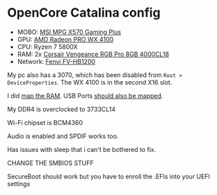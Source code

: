 # OpenCore Catalina config

- MOBO: [MSI MPG X570 Gaming Plus](https://it.msi.com/Motherboard/MPG-X570-GAMING-PLUS/Specification)
- GPU:  [AMD Radeon PRO WX 4100](https://www.techpowerup.com/gpu-specs/radeon-pro-wx-4100.c2874)
- CPU:  Ryzen 7 5800X
- RAM:  2x [Corsair Vengeance RGB Pro 8GB 4000CL18](https://www.corsair.com/it/en/p/memory/cmw16gx4m2z4000c18/vengeancea-rgb-pro-16gb-2-x-8gb-ddr4-dram-4000mhz-c18-amd-ryzen-memory-kit-a-black-cmw16gx4m2z4000c18)
- Network:  [Fenvi FV-HB1200](https://www.fenvi.com/product_detail_32.html)

My pc also has a 3070, which has been disabled from `Root > DeviceProperties`. The WX 4100 is in the second X16 slot.

I did [map the RAM](https://dortania.github.io/OpenCore-Post-Install/universal/memory.html#cleaning-up). USB Ports [should also be mapped](https://dortania.github.io/OpenCore-Post-Install/usb/).

My DDR4 is overclocked to 3733CL14

Wi-Fi chipset is BCM4360 

Audio is enabled and SPDIF works too.

Has issues with sleep that i can't be bothered to fix.

CHANGE THE SMBIOS STUFF

SecureBoot should work but you have to enroll the .EFIs into your UEFI settings
